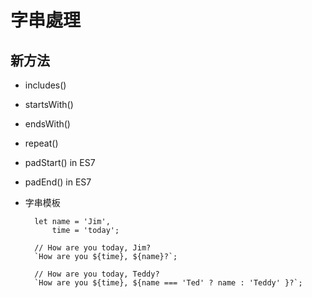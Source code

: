 # 字串處理

## 新方法
* includes()
* startsWith()
* endsWith()
* repeat()
* padStart() in ES7
* padEnd()   in ES7
* 字串模板
    
        let name = 'Jim',
            time = 'today';

        // How are you today, Jim?
        `How are you ${time}, ${name}?`;

        // How are you today, Teddy?
        `How are you ${time}, ${name === 'Ted' ? name : 'Teddy' }?`;

 


        
